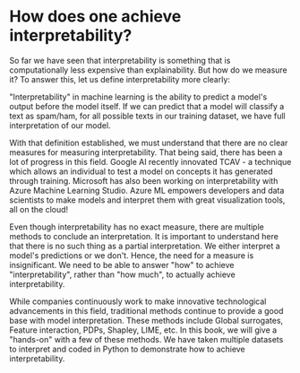 # How does one achieve interpretability?

So far we have seen that interpretability is something that is computationally less expensive than explainability. But how do we measure it? To answer this, let us define interpretability more clearly:

"Interpretability" in machine learning is the ability to predict a model's output before the model itself. If we can predict that a model will classify a text as spam/ham, for all possible texts in our training dataset, we have full interpretation of our model. 

With that definition established, we must understand that there are no clear measures for measuring interpretability. That being said, there has been a lot of progress in this field. Google AI recently innovated TCAV  - a technique which allows an individual to test a model on concepts it has generated through training. Microsoft has also been working on interpretability with Azure Machine Learning Studio. Azure ML empowers developers and data scientists to make models and interpret them with great visualization tools, all on the cloud! 

Even though interpretability has no exact measure, there are multiple methods to conclude an interpretation. It is important to understand here that there is no such thing as a partial interpretation. We either interpret a model's predictions or we don't. Hence, the need for a measure is insignificant. We need to be able to answer "how" to achieve "interpretability", rather than "how much", to actually achieve interpretability.

While companies continuously work to make innovative technological advancements in this field, traditional methods continue to provide a good base with model interpretation. These methods include Global surrogates, Feature interaction, PDPs, Shapley, LIME, etc. In this book, we will give a "hands-on" with a few of these methods. We have taken multiple datasets to interpret and coded in Python to demonstrate how to achieve interpretability. 

